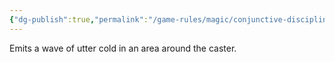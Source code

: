 ```yaml
---
{"dg-publish":true,"permalink":"/game-rules/magic/conjunctive-disciplines/frost-spells/frost-pulse/"}
---
```


Emits a wave of utter cold in an area around the caster.